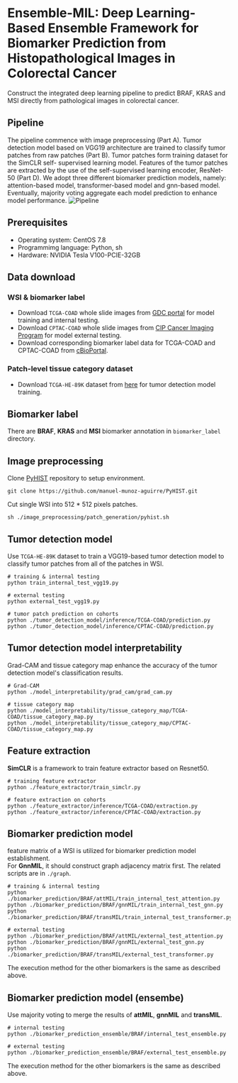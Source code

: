 # Ensemble-MIL: Deep Learning-Based Ensemble Framework for Biomarker Prediction from Histopathological Images in Colorectal Cancer
Construct the integrated deep learning pipeline to predict BRAF, KRAS and MSI directly from pathological images in colorectal cancer.
## Pipeline
The pipeline commence with image preprocessing (Part A). Tumor detection model based on VGG19 architecture are trained to classify tumor patches from raw patches (Part B). Tumor patches form training dataset for the SimCLR self- supervised learning model. Features of the tumor patches are extracted by the use of the self-supervised learning encoder, ResNet-50 (Part D). We adopt three different biomarker prediction models, namely: attention-based model, transformer-based model and gnn-based model. Eventually, majority voting aggregate each model prediction to enhance model performance.
![Pipeline](pipeline.png)
## Prerequisites
* Operating system: CentOS 7.8
* Programmimg language: Python, sh
* Hardware: NVIDIA Tesla V100-PCIE-32GB
## Data download
### WSI & biomarker label
* Download `TCGA-COAD` whole slide images from [GDC portal](https://portal.gdc.cancer.gov) for model training and internal testing.
* Download `CPTAC-COAD` whole slide images from [CIP Cancer Imaging Program](https://www.cancerimagingarchive.net/collection/cptac-coad/) for model external testing.
* Download corresponding biomarker label data for TCGA-COAD and CPTAC-COAD from [cBioPortal](https://www.cbioportal.org).
### Patch-level tissue category dataset
* Download `TCGA-HE-89K` dataset from [here](https://zenodo.org/records/4024676) for tumor detection model training.
## Biomarker label
There are **BRAF**, **KRAS** and **MSI** biomarker annotation in `biomarker_label` directory.
## Image preprocessing
Clone [PyHIST](https://pyhist.readthedocs.io/en/latest/) repository to setup environment.
```
git clone https://github.com/manuel-munoz-aguirre/PyHIST.git
```
Cut single WSI into 512 * 512 pixels patches.
```
sh ./image_preprocessing/patch_generation/pyhist.sh
```
## Tumor detection model
Use `TCGA-HE-89K` dataset to train a VGG19-based tumor detection model to classify tumor patches from all of the patches in WSI.
```
# training & internal testing
python train_internal_test_vgg19.py

# external testing
python external_test_vgg19.py
```
```
# tumor patch prediction on cohorts
python ./tumor_detection_model/inference/TCGA-COAD/prediction.py
python ./tumor_detection_model/inference/CPTAC-COAD/prediction.py
```
## Tumor detection model interpretability
Grad-CAM and tissue category map enhance the accuracy of the tumor detection model's classification results.
```
# Grad-CAM
python ./model_interpretability/grad_cam/grad_cam.py

# tissue category map
python ./model_interpretability/tissue_category_map/TCGA-COAD/tissue_category_map.py
python ./model_interpretability/tissue_category_map/CPTAC-COAD/tissue_category_map.py
```
## Feature extraction
**SimCLR** is a framework to train feature extractor based on Resnet50.
```
# training feature extractor
python ./feature_extractor/train_simclr.py
```
```
# feature extraction on cohorts
python ./feature_extractor/inference/TCGA-COAD/extraction.py
python ./feature_extractor/inference/CPTAC-COAD/extraction.py
```
## Biomarker prediction model
feature matrix of a WSI is utilized for biomarker prediction model establishment.  
For **GnnMIL**, it should construct graph adjacency matrix first. The related scripts are in `./graph`.
```
# training & internal testing
python ./biomarker_prediction/BRAF/attMIL/train_internal_test_attention.py
python ./biomarker_prediction/BRAF/gnnMIL/train_internal_test_gnn.py
python ./biomarker_prediction/BRAF/transMIL/train_internal_test_transformer.py

# external testing
python ./biomarker_prediction/BRAF/attMIL/external_test_attention.py
python ./biomarker_prediction/BRAF/gnnMIL/external_test_gnn.py
python ./biomarker_prediction/BRAF/transMIL/external_test_transformer.py
```
The execution method for the other biomarkers is the same as described above.

## Biomarker prediction model (ensembe)
Use majority voting to merge the results of **attMIL**, **gnnMIL** and **transMIL**.
```
# internal testing
python ./biomarker_prediction_ensemble/BRAF/internal_test_ensemble.py

# external testing
python ./biomarker_prediction_ensemble/BRAF/external_test_ensemble.py
``` 
The execution method for the other biomarkers is the same as described above.
